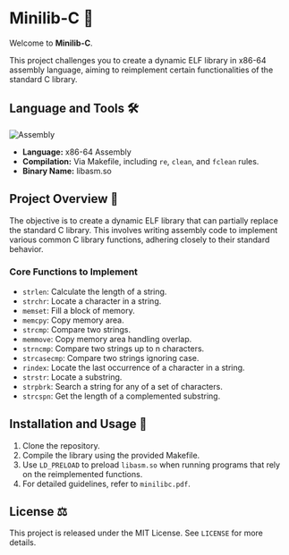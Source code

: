 # Minilib-C 🧮

Welcome to **Minilib-C**.

This project challenges you to create a dynamic ELF library in x86-64 assembly language, aiming to reimplement certain functionalities of the standard C library.

## Language and Tools 🛠️

![Assembly](https://img.shields.io/badge/-Assembly-00599C?style=for-the-badge&logo=assembly&logoColor=white)

- **Language:** x86-64 Assembly
- **Compilation:** Via Makefile, including `re`, `clean`, and `fclean` rules.
- **Binary Name:** libasm.so

## Project Overview 🔎

The objective is to create a dynamic ELF library that can partially replace the standard C library. This involves writing assembly code to implement various common C library functions, adhering closely to their standard behavior.

### Core Functions to Implement

- `strlen`: Calculate the length of a string.
- `strchr`: Locate a character in a string.
- `memset`: Fill a block of memory.
- `memcpy`: Copy memory area.
- `strcmp`: Compare two strings.
- `memmove`: Copy memory area handling overlap.
- `strncmp`: Compare two strings up to n characters.
- `strcasecmp`: Compare two strings ignoring case.
- `rindex`: Locate the last occurrence of a character in a string.
- `strstr`: Locate a substring.
- `strpbrk`: Search a string for any of a set of characters.
- `strcspn`: Get the length of a complemented substring.

## Installation and Usage 💾

1. Clone the repository.
2. Compile the library using the provided Makefile.
3. Use `LD_PRELOAD` to preload `libasm.so` when running programs that rely on the reimplemented functions.
4. For detailed guidelines, refer to `minilibc.pdf`.

## License ⚖️

This project is released under the MIT License. See `LICENSE` for more details.

